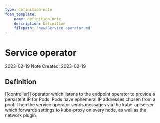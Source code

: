 ```yaml
---
type: definition-note
foam_template:
    name: definition-note
    description: Definition
    filepath: 'new/Service operator.md'
---
```

# Service operator
2023-02-19
Note Created: 2023-02-19

## Definition

[[controller]] operator which listens to the endpoint operator to provide a persistent
IP for Pods. Pods have ephemeral IP addresses chosen from a pool. Then
the service operator sends messages via the kube-apiserver which
forwards settings to kube-proxy on every node, as well as the network
plugin.